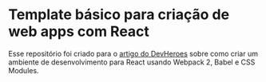 # Template básico para criação de web apps com React

Esse repositório foi criado para o [artigo do DevHeroes](https://devheroes.io/como-configurar-ambiente-react-usando-webpack-babel-css-modules/) sobre como criar um ambiente de desenvolvimento para React usando Webpack 2, Babel e CSS Modules.
